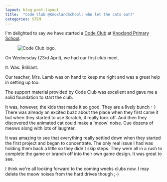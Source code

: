 ```yaml
---
layout: blog-post-layout
title:  "Code Club @KnoxlandSchool: who let the cats out?"
categories: STEM
---
```


I'm delighted to say we have started a [Code Club](https://www.codeclub.org.uk/) at [Knoxland Primary School](https://twitter.com/KnoxlandSchool).

<figure>
  <img src="/blog/img/2014/apr/codeClub.svg" alt="Code Club logo." style="max-width:200px;">
</figure>

On Wednesday (23rd April), we had our first club meet. 

It. Was. Brilliant. 

Our teacher, Mrs. Lamb was on hand to keep me right and was a great help in setting up too.

The support material provided by Code Club was excellent and gave me a solid foundation to start the club.

It was, however, the kids that made it so good. They are a lively bunch :-) There was already an excited buzz about the place when they first came it but when they started to use Scratch, it really took off. And then they discovered the animated cat could make a 'meow' noise. Cue dozens of meows along with lots of laughter.

It was amazing to see that everything really settled down when they started the first project and began to concentrate. The only real issue I had was holding them back a little so they didn't skip steps. They were all in a rush to complete the game or branch off into their own game design. It was great to see.

I think we're all looking forward to the coming weeks clubs now. I may delete the meow noises from the hard drives though ;-)